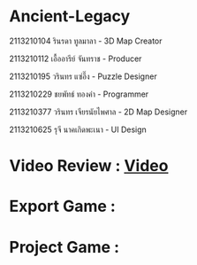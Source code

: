 # Ancient-Legacy
2113210104 รินรดา ทูลมาลา - 3D Map Creator

2113210112 เอื้ออารีย์ จันทราช  - Producer

2113210195 วรินทร แซ่อึ๊ง - Puzzle Designer

2113210229 ชยพัทธ์ ทองคำ - Programmer

2113210377 วรินทร เจียรนัยไพศาล - 2D Map Designer

2113210625 รุจี นาคเกิดพะเนา - UI Design 

# Video Review : [Video](https://www.youtube.com/watch?v=pj861d5LphE&ab_channel=ChayaphatThongkham)

# Export Game : 

# Project Game : 
